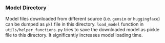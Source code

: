 ### Model Directory
Model files downloaded from different source (i.e. `gensim` or `huggingface`) can be dumped as `pkl` file 
in this directory. `load_model` function in `utils/helper_functions.py` tries to save the downloaded model
as pickle file to this directory. It significantly increases model loading time.